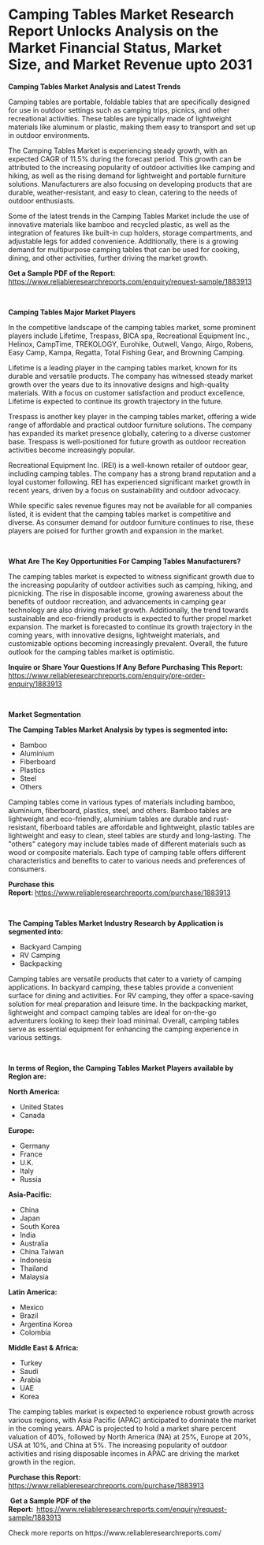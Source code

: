 <p><h1>Camping Tables Market Research Report Unlocks Analysis on the Market Financial Status, Market Size, and Market Revenue upto 2031</h1></p><p><strong>Camping Tables Market Analysis and Latest Trends</strong></p>
<p><p>Camping tables are portable, foldable tables that are specifically designed for use in outdoor settings such as camping trips, picnics, and other recreational activities. These tables are typically made of lightweight materials like aluminum or plastic, making them easy to transport and set up in outdoor environments.</p><p>The Camping Tables Market is experiencing steady growth, with an expected CAGR of 11.5% during the forecast period. This growth can be attributed to the increasing popularity of outdoor activities like camping and hiking, as well as the rising demand for lightweight and portable furniture solutions. Manufacturers are also focusing on developing products that are durable, weather-resistant, and easy to clean, catering to the needs of outdoor enthusiasts.</p><p>Some of the latest trends in the Camping Tables Market include the use of innovative materials like bamboo and recycled plastic, as well as the integration of features like built-in cup holders, storage compartments, and adjustable legs for added convenience. Additionally, there is a growing demand for multipurpose camping tables that can be used for cooking, dining, and other activities, further driving the market growth.</p></p>
<p><strong>Get a Sample PDF of the Report:&nbsp;</strong> <a href="https://www.reliableresearchreports.com/enquiry/request-sample/1883913">https://www.reliableresearchreports.com/enquiry/request-sample/1883913</a></p>
<p>&nbsp;</p>
<p><strong>Camping Tables Major Market Players</strong></p>
<p><p>In the competitive landscape of the camping tables market, some prominent players include Lifetime, Trespass, BICA spa, Recreational Equipment Inc., Helinox, CampTime, TREKOLOGY, Eurohike, Outwell, Vango, Airgo, Robens, Easy Camp, Kampa, Regatta, Total Fishing Gear, and Browning Camping.</p><p>Lifetime is a leading player in the camping tables market, known for its durable and versatile products. The company has witnessed steady market growth over the years due to its innovative designs and high-quality materials. With a focus on customer satisfaction and product excellence, Lifetime is expected to continue its growth trajectory in the future.</p><p>Trespass is another key player in the camping tables market, offering a wide range of affordable and practical outdoor furniture solutions. The company has expanded its market presence globally, catering to a diverse customer base. Trespass is well-positioned for future growth as outdoor recreation activities become increasingly popular.</p><p>Recreational Equipment Inc. (REI) is a well-known retailer of outdoor gear, including camping tables. The company has a strong brand reputation and a loyal customer following. REI has experienced significant market growth in recent years, driven by a focus on sustainability and outdoor advocacy.</p><p>While specific sales revenue figures may not be available for all companies listed, it is evident that the camping tables market is competitive and diverse. As consumer demand for outdoor furniture continues to rise, these players are poised for further growth and expansion in the market.</p></p>
<p>&nbsp;</p>
<p><strong>What Are The Key Opportunities For Camping Tables Manufacturers?</strong></p>
<p><p>The camping tables market is expected to witness significant growth due to the increasing popularity of outdoor activities such as camping, hiking, and picnicking. The rise in disposable income, growing awareness about the benefits of outdoor recreation, and advancements in camping gear technology are also driving market growth. Additionally, the trend towards sustainable and eco-friendly products is expected to further propel market expansion. The market is forecasted to continue its growth trajectory in the coming years, with innovative designs, lightweight materials, and customizable options becoming increasingly prevalent. Overall, the future outlook for the camping tables market is optimistic.</p></p>
<p><strong>Inquire or Share Your Questions If Any Before Purchasing This Report:</strong> <a href="https://www.reliableresearchreports.com/enquiry/pre-order-enquiry/1883913">https://www.reliableresearchreports.com/enquiry/pre-order-enquiry/1883913</a></p>
<p>&nbsp;</p>
<p><strong>Market Segmentation</strong></p>
<p><strong>The Camping Tables Market Analysis by types is segmented into:</strong></p>
<p><ul><li>Bamboo</li><li>Aluminium</li><li>Fiberboard</li><li>Plastics</li><li>Steel</li><li>Others</li></ul></p>
<p><p>Camping tables come in various types of materials including bamboo, aluminium, fiberboard, plastics, steel, and others. Bamboo tables are lightweight and eco-friendly, aluminium tables are durable and rust-resistant, fiberboard tables are affordable and lightweight, plastic tables are lightweight and easy to clean, steel tables are sturdy and long-lasting. The "others" category may include tables made of different materials such as wood or composite materials. Each type of camping table offers different characteristics and benefits to cater to various needs and preferences of consumers.</p></p>
<p><strong>Purchase this Report:&nbsp;</strong><a href="https://www.reliableresearchreports.com/purchase/1883913">https://www.reliableresearchreports.com/purchase/1883913</a></p>
<p>&nbsp;</p>
<p><strong>The Camping Tables Market Industry Research by Application is segmented into:</strong></p>
<p><ul><li>Backyard Camping</li><li>RV Camping</li><li>Backpacking</li></ul></p>
<p><p>Camping tables are versatile products that cater to a variety of camping applications. In backyard camping, these tables provide a convenient surface for dining and activities. For RV camping, they offer a space-saving solution for meal preparation and leisure time. In the backpacking market, lightweight and compact camping tables are ideal for on-the-go adventurers looking to keep their load minimal. Overall, camping tables serve as essential equipment for enhancing the camping experience in various settings.</p></p>
<p>&nbsp;</p>
<p><strong>In terms of Region, the Camping Tables Market Players available by Region are:</strong></p>
<p>
    <p> <strong> North America: </strong>
        <ul>
            <li>United States</li>
            <li>Canada</li>
        </ul>
        </p> 
    <p> <strong> Europe: </strong>
        <ul>
            <li>Germany</li>
            <li>France</li>
            <li>U.K.</li>
            <li>Italy</li>
            <li>Russia</li>
        </ul>
        </p> 
    <p> <strong> Asia-Pacific: </strong>
        <ul>
            <li>China</li>
            <li>Japan</li>
            <li>South Korea</li>
            <li>India</li>
            <li>Australia</li>
            <li>China Taiwan</li>
            <li>Indonesia</li>
            <li>Thailand</li>
            <li>Malaysia</li>
        </ul>
        </p> 
    <p> <strong> Latin America: </strong>
        <ul>
            <li>Mexico</li>
            <li>Brazil</li>
            <li>Argentina Korea</li>
            <li>Colombia</li>
        </ul>
        </p> 
    <p> <strong> Middle East & Africa: </strong>
        <ul>
            <li>Turkey</li>
            <li>Saudi</li>
            <li>Arabia</li>
            <li>UAE</li>
            <li>Korea</li>
        </ul>
    </p>
    </p>
<p><p>The camping tables market is expected to experience robust growth across various regions, with Asia Pacific (APAC) anticipated to dominate the market in the coming years. APAC is projected to hold a market share percent valuation of 40%, followed by North America (NA) at 25%, Europe at 20%, USA at 10%, and China at 5%. The increasing popularity of outdoor activities and rising disposable incomes in APAC are driving the market growth in the region.</p></p>
<p><strong>Purchase this Report: </strong><a href="https://www.reliableresearchreports.com/purchase/1883913">https://www.reliableresearchreports.com/purchase/1883913</a></p>
<p>&nbsp;<strong>Get a Sample PDF of the Report:&nbsp;&nbsp;</strong><a href="https://www.reliableresearchreports.com/enquiry/request-sample/1883913">https://www.reliableresearchreports.com/enquiry/request-sample/1883913</a></p>
<p><strong></strong></p>
<p>Check more reports on https://www.reliableresearchreports.com/</p>